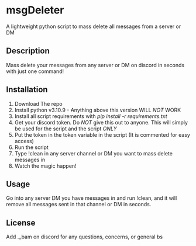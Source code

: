 # msgDeleter
A lightweight python script to mass delete all messages from a server or DM

## Description 
Mass delete your messages from any server or DM on discord in seconds with just one command!


## Installation 
1. Download The repo
2. Install python v3.10.9 - Anything above this version WILL *NOT* WORK
3. Install all script requirements with *pip install -r requirements.txt*
4. Get your discord token. Do *NOT* give this out to anyone. This will simply be used for the script and the script *ONLY*
5. Put the token in the token variable in the script (It is commented for easy access)
6. Run the script
7. Type !clean in any server channel or DM you want to mass delete messages in
8. Watch the magic happen!

## Usage 
Go into any server DM you have messages in and run !clean, and it will remove all messages sent in that channel or DM in seconds.


## License 


Add ._bam on discord for any questions, concerns, or general bs


